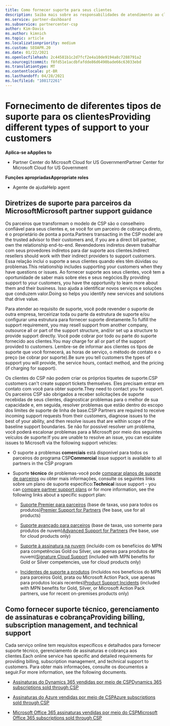 ```yaml
---
title: Como fornecer suporte para seus clientes
description: Saiba mais sobre as responsabilidades de atendimento ao cliente para parceiros no programa CSP. Aborda o suporte para cobrança, gerenciamento de assinaturas e problemas técnicos.
ms.service: partner-dashboard
ms.subservice: partnercenter-csp
author: Kim-Davis
ms.author: kimnich
ms.topic: article
ms.localizationpriority: medium
ms.custom: SEOAPR.20
ms.date: 01/22/2021
ms.openlocfilehash: 2c44581b1c2d7fcf2e4a10de9194a8c7288791a2
ms.sourcegitcommit: f8fd51e1acdbfafdde86d6490bade66c63033ebd
ms.translationtype: MT
ms.contentlocale: pt-BR
ms.lasthandoff: 04/28/2021
ms.locfileid: "108172261"
---
```

# <a name="providing-different-types-of-support-to-your-customers"></a><span data-ttu-id="047ec-104">Fornecimento de diferentes tipos de suporte para os clientes</span><span class="sxs-lookup"><span data-stu-id="047ec-104">Providing different types of support to your customers</span></span>

<span data-ttu-id="047ec-105">**Aplica-se a**</span><span class="sxs-lookup"><span data-stu-id="047ec-105">**Applies to**</span></span>

-  <span data-ttu-id="047ec-106">Partner Center do Microsoft Cloud for US Government</span><span class="sxs-lookup"><span data-stu-id="047ec-106">Partner Center for Microsoft Cloud for US Government</span></span>

<span data-ttu-id="047ec-107">**Funções apropriadas**</span><span class="sxs-lookup"><span data-stu-id="047ec-107">**Appropriate roles**</span></span>

- <span data-ttu-id="047ec-108">Agente de ajuda</span><span class="sxs-lookup"><span data-stu-id="047ec-108">Help agent</span></span>

## <a name="microsoft-partner-support-guidance"></a><span data-ttu-id="047ec-109">Diretrizes de suporte para parceiros da Microsoft</span><span class="sxs-lookup"><span data-stu-id="047ec-109">Microsoft partner support guidance</span></span>

<span data-ttu-id="047ec-110">Os parceiros que transformam o modelo de CSP são o conselheiro confiável para seus clientes e, se você for um parceiro de cobrança direto, é o proprietário de ponta a ponta.</span><span class="sxs-lookup"><span data-stu-id="047ec-110">Partners transacting in the CSP model are the trusted advisor to their customers and, if you are a direct bill partner, own the relationship end-to-end.</span></span> <span data-ttu-id="047ec-111">Revendedores indiretos devem trabalhar com seus provedores indiretos para dar suporte aos clientes.</span><span class="sxs-lookup"><span data-stu-id="047ec-111">Indirect resellers should work with their indirect providers to support customers.</span></span> <span data-ttu-id="047ec-112">Essa relação inclui o suporte a seus clientes quando eles têm dúvidas ou problemas.</span><span class="sxs-lookup"><span data-stu-id="047ec-112">This relationship includes supporting your customers when they have questions or issues.</span></span> <span data-ttu-id="047ec-113">Ao fornecer suporte aos seus clientes, você tem a oportunidade de saber mais sobre eles e seus negócios.</span><span class="sxs-lookup"><span data-stu-id="047ec-113">By providing support to your customers, you have the opportunity to learn more about them and their business.</span></span> <span data-ttu-id="047ec-114">Isso ajuda a identificar novos serviços e soluções que conduzem valor.</span><span class="sxs-lookup"><span data-stu-id="047ec-114">Doing so helps you identify new services and solutions that drive value.</span></span>

<span data-ttu-id="047ec-115">Para atender ao requisito de suporte, você pode revender o suporte de outra empresa, terceirizar toda ou parte da estrutura de suporte e/ou configurar uma estrutura para fornecer suporte diretamente.</span><span class="sxs-lookup"><span data-stu-id="047ec-115">To fulfill the support requirement, you may resell support from another company, outsource all or part of the support structure, and/or set up a structure to provide support directly.</span></span> <span data-ttu-id="047ec-116">Você pode cobrar por todo ou parte do suporte fornecido aos clientes.</span><span class="sxs-lookup"><span data-stu-id="047ec-116">You may charge for all or part of the support provided to customers.</span></span> <span data-ttu-id="047ec-117">Lembre-se de informar aos clientes os tipos de suporte que você fornecerá, as horas de serviço, o método de contato e o preço (se cobrar por suporte).</span><span class="sxs-lookup"><span data-stu-id="047ec-117">Be sure you tell customers the types of support you will provide, the service hours, contact method, and the pricing (if charging for support).</span></span>

<span data-ttu-id="047ec-118">Os clientes do CSP não podem criar os próprios tíquetes de suporte.</span><span class="sxs-lookup"><span data-stu-id="047ec-118">CSP customers can't create support tickets themselves.</span></span> <span data-ttu-id="047ec-119">Eles precisam entrar em contato com você para obter suporte.</span><span class="sxs-lookup"><span data-stu-id="047ec-119">They need to contact you for support.</span></span> <span data-ttu-id="047ec-120">Os parceiros CSP são obrigados a receber solicitações de suporte recebidas de seus clientes, diagnosticar problemas para o melhor de sua capacidade e, em seguida, resolver problemas que estão dentro do escopo dos limites de suporte de linha de base.</span><span class="sxs-lookup"><span data-stu-id="047ec-120">CSP Partners are required to receive incoming support requests from their customers, diagnose issues to the best of your ability, and then resolve issues that are within scope of the baseline support boundaries.</span></span> <span data-ttu-id="047ec-121">Se não for possível resolver um problema, você poderá escalonar problemas para a Microsoft por meio dos seguintes veículos de suporte:</span><span class="sxs-lookup"><span data-stu-id="047ec-121">If you are unable to resolve an issue, you can escalate issues to Microsoft via the following support vehicles:</span></span>

- <span data-ttu-id="047ec-122">O suporte a problemas **comerciais** está disponível para todos os parceiros do programa CSP</span><span class="sxs-lookup"><span data-stu-id="047ec-122">**Commercial** issue support is available to all partners in the CSP program</span></span>

- <span data-ttu-id="047ec-123">Suporte **técnico** de problemas-você pode [comparar planos de suporte de parceiros](https://partner.microsoft.com/support/partnersupport) ou obter mais informações, consulte os seguintes links sobre um plano de suporte específico:</span><span class="sxs-lookup"><span data-stu-id="047ec-123">**Technical** issue support - you can [compare partner support plans](https://partner.microsoft.com/support/partnersupport) or for more information, see the following links  about a specific support plan:</span></span>

  - <span data-ttu-id="047ec-124">[Suporte Premier para parceiros](https://partner.microsoft.com/support/microsoft-services-premier-support) (base de taxas, uso para todos os produtos)</span><span class="sxs-lookup"><span data-stu-id="047ec-124">[Premier Support for Partners](https://partner.microsoft.com/support/microsoft-services-premier-support) (fee base, use for all products)</span></span>

  - <span data-ttu-id="047ec-125">[Suporte avançado para parceiros](https://partner.microsoft.com/support/advanced-cloud-support) (base de taxas, uso somente para produtos de nuvem)</span><span class="sxs-lookup"><span data-stu-id="047ec-125">[Advanced Support for Partners](https://partner.microsoft.com/support/advanced-cloud-support) (fee base, use for cloud products only)</span></span>

  - <span data-ttu-id="047ec-126">[Suporte à assinatura na nuvem](manage-your-partner-network-benefits.md) (incluído com os benefícios do MPN para competências Gold ou Silver, use apenas para produtos de nuvem)</span><span class="sxs-lookup"><span data-stu-id="047ec-126">[Signature Cloud Support](manage-your-partner-network-benefits.md) (included with MPN benefits for Gold or Silver competencies, use for cloud products only)</span></span>

  - <span data-ttu-id="047ec-127">[Incidentes de suporte a produtos](manage-your-partner-network-benefits.md) (incluídos nos benefícios do MPN para parceiros Gold, prata ou Microsoft Action Pack, use apenas para produtos locais recentes)</span><span class="sxs-lookup"><span data-stu-id="047ec-127">[Product Support Incidents](manage-your-partner-network-benefits.md) (included with MPN benefits for Gold, Silver, or Microsoft Action Pack partners, use for recent on-premises products only)</span></span>

## <a name="providing-billing-subscription-management-and-technical-support"></a><span data-ttu-id="047ec-128">Como fornecer suporte técnico, gerenciamento de assinaturas e cobrança</span><span class="sxs-lookup"><span data-stu-id="047ec-128">Providing billing, subscription management, and technical support</span></span> 

<span data-ttu-id="047ec-129">Cada serviço online tem requisitos específicos e detalhados para fornecer suporte técnico, gerenciamento de assinaturas e cobrança aos clientes.</span><span class="sxs-lookup"><span data-stu-id="047ec-129">Each online service has specific and detailed requirements for providing billing, subscription management, and technical support to customers.</span></span> <span data-ttu-id="047ec-130">Para obter mais informações, consulte os documentos a seguir.</span><span class="sxs-lookup"><span data-stu-id="047ec-130">For more information, see the following documents.</span></span>

- [<span data-ttu-id="047ec-131">Assinaturas do Dynamics 365 vendidas por meio de CSP</span><span class="sxs-lookup"><span data-stu-id="047ec-131">Dynamics 365 subscriptions sold through CSP</span></span>](https://www.microsoftpartnercommunity.com/t5/CSP/Microsoft-Partner-Support-Guidance/m-p/5262#M30)

- [<span data-ttu-id="047ec-132">Assinaturas do Azure vendidas por meio de CSP</span><span class="sxs-lookup"><span data-stu-id="047ec-132">Azure subscriptions sold through CSP</span></span>](https://www.microsoftpartnercommunity.com/t5/CSP/Microsoft-Partner-Support-Guidance/m-p/5263#M31)

- [<span data-ttu-id="047ec-133">Microsoft Office 365 assinaturas vendidas por meio do CSP</span><span class="sxs-lookup"><span data-stu-id="047ec-133">Microsoft Office 365 subscriptions sold through CSP</span></span>](https://www.microsoftpartnercommunity.com/t5/CSP/Microsoft-Partner-Support-Guidance/m-p/5264#M32)
